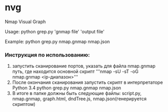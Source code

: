 # nvg
Nmap Visual Graph

Usage: python grep.py 'gnmap file' 'output file'

Example: python grep.py nmap.gnmap nmap.json

### Инструкция по использованию:
1. запустить сканирование портов, указать для файла nmap.gnmap путь, где находится основной скрипт
'''nmap -sU -sT -oG nmap.gnmap <ip-диапазон>'''
2. После окончания сканирования запустить скрипт в интерпретаторе Python 3.4
python grep.py nmap.gnmap nmap.json
3. В итоге в папке должны быть следующие файлы: script.py, nmap.gnmap, graph.html, dndTree.js, nmap.json(генерируется скриптом)
